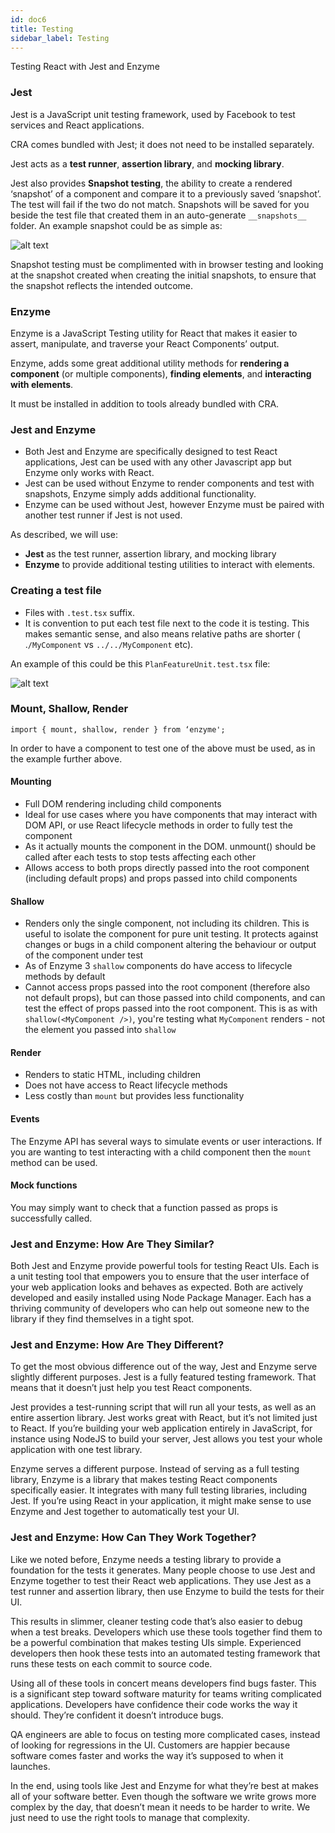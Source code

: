 ```yaml
---
id: doc6
title: Testing
sidebar_label: Testing
---
```


Testing React with Jest and Enzyme

### Jest

Jest is a JavaScript unit testing framework, used by Facebook to test services and React applications.

CRA comes bundled with Jest; it does not need to be installed separately.

Jest acts as a **test runner**, **assertion library**, and **mocking library**.

Jest also provides **Snapshot testing**, the ability to create a rendered ‘snapshot’ of a component and compare it to a previously saved ‘snapshot’. The test will fail if the two do not match. Snapshots will be saved for you beside the test file that created them in an auto-generate `__snapshots__ `folder. An example snapshot could be as simple as: 

![alt text](/img/picture4.png)
 
Snapshot testing must be complimented with in browser testing and looking at the snapshot created when creating the initial snapshots, to ensure that the snapshot reflects the intended outcome.

### Enzyme

Enzyme is a JavaScript Testing utility for React that makes it easier to assert, manipulate, and traverse your React Components’ output.

Enzyme, adds some great additional utility methods for **rendering a component** (or multiple components), **finding elements**, and **interacting with elements**.

It must be installed in addition to tools already bundled with CRA.

### Jest and Enzyme

*	Both Jest and Enzyme are specifically designed to test React applications, Jest can be used with any other Javascript app but Enzyme only works with React.
*	Jest can be used without Enzyme to render components and test with snapshots, Enzyme simply adds additional functionality.
*	Enzyme can be used without Jest, however Enzyme must be paired with another test runner if Jest is not used.

As described, we will use:

*	**Jest** as the test runner, assertion library, and mocking library
*	**Enzyme** to provide additional testing utilities to interact with elements.

### Creating a test file
*	Files with `.test.tsx` suffix.
*	It is convention to put each test file next to the code it is testing. This makes semantic sense, and also means relative paths are shorter ( .`/MyComponent` vs `../../MyComponent` etc).

An example of this could be this `PlanFeatureUnit.test.tsx` file:

![alt text](/img/picture5.png)

### Mount, Shallow, Render

`import { mount, shallow, render } from ‘enzyme';`

In order to have a component to test one of the above must be used, as in the example further above.

#### Mounting

*	Full DOM rendering including child components
*	Ideal for use cases where you have components that may interact with DOM API, or use React lifecycle methods in order to fully test the component
*	As it actually mounts the component in the DOM. unmount() should be called after each tests to stop tests affecting each other
*	Allows access to both props directly passed into the root component (including default props) and props passed into child components

#### Shallow

*	Renders only the single component, not including its children. This is useful to isolate the component for pure unit testing. It protects against changes or bugs in a child component altering the behaviour or output of the component under test
*	As of Enzyme 3 `shallow` components do have access to lifecycle methods by default
*	Cannot access props passed into the root component (therefore also not default props), but can those passed into child components, and can test the effect of props passed into the root component. This is as with `shallow(<MyComponent />)`, you're testing what `MyComponent` renders - not the element you passed into `shallow`

#### Render

*	Renders to static HTML, including children
*	Does not have access to React lifecycle methods
*	Less costly than `mount` but provides less functionality

#### Events

The Enzyme API has several ways to simulate events or user interactions. If you are wanting to test interacting with a child component then the `mount` method can be used.

#### Mock functions

You may simply want to check that a function passed as props is successfully called.

### Jest and Enzyme: How Are They Similar?
Both Jest and Enzyme provide powerful tools for testing React UIs. Each is a unit testing tool that empowers you to ensure that the user interface of your web application looks and behaves as expected. Both are actively developed and easily installed using Node Package Manager. Each has a thriving community of developers who can help out someone new to the library if they find themselves in a tight spot.


### Jest and Enzyme: How Are They Different?
To get the most obvious difference out of the way, Jest and Enzyme serve slightly different purposes. Jest is a fully featured testing framework. That means that it doesn’t just help you test React components.

Jest provides a test-running script that will run all your tests, as well as an entire assertion library. Jest works great with React, but it’s not limited just to React. If you’re building your web application entirely in JavaScript, for instance using NodeJS to build your server, Jest allows you test your whole application with one test library.

Enzyme serves a different purpose. Instead of serving as a full testing library, Enzyme is a library that makes testing React components specifically easier. It integrates with many full testing libraries, including Jest. If you’re using React in your application, it might make sense to use Enzyme and Jest together to automatically test your UI.

### Jest and Enzyme: How Can They Work Together?
Like we noted before, Enzyme needs a testing library to provide a foundation for the tests it generates. Many people choose to use Jest and Enzyme together to test their React web applications. They use Jest as a test runner and assertion library, then use Enzyme to build the tests for their UI.

This results in slimmer, cleaner testing code that’s also easier to debug when a test breaks. Developers which use these tools together find them to be a powerful combination that makes testing UIs simple. Experienced developers then hook these tests into an automated testing framework that runs these tests on each commit to source code.

Using all of these tools in concert means developers find bugs faster. This is a significant step toward software maturity for teams writing complicated applications. Developers have confidence their code works the way it should. They’re confident it doesn’t introduce bugs.

QA engineers are able to focus on testing more complicated cases, instead of looking for regressions in the UI. Customers are happier because software comes faster and works the way it’s supposed to when it launches.

In the end, using tools like Jest and Enzyme for what they’re best at makes all of your software better. Even though the software we write grows more complex by the day, that doesn’t mean it needs to be harder to write. We just need to use the right tools to manage that complexity.
